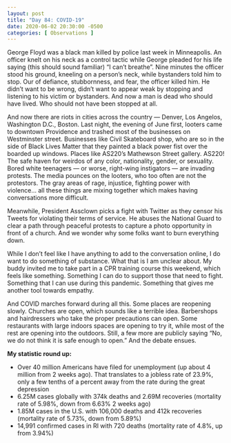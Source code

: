 ```yaml
---
layout: post
title: "Day 84: COVID-19"
date: 2020-06-02 20:30:00 -0500
categories: [ Observations ]
---
```


George Floyd was a black man killed by police last week in Minneapolis. An officer knelt on his neck as a control tactic while George pleaded for his life saying (this should sound familiar) “I can’t breathe”. Nine minutes the officer stood his ground, kneeling on a person’s neck, while bystanders told him to stop. Our of defiance, stubbornness, and fear, the officer killed him. He didn’t want to be wrong, didn’t want to appear weak by stopping and listening to his victim or bystanders. And now a man is dead who should have lived. Who should not have been stopped at all. 

And now there are riots in cities across the country — Denver, Los Angelos, Washington D.C., Boston. Last night, the evening of June first, looters came to downtown Providence and trashed most of the businesses on Westminster street. Businesses like Civil Skateboard shop, who are so in the side of Black Lives Matter that they painted a black power fist over the boarded up windows. Places like AS220’s Mathewson Street gallery. AS220! The safe haven for weirdos of any color, nationality, gender, or sexuality. Bored white teenagers — or worse, right-wing instigators — are invading protests. The media pounces on the looters, who too often are not the protestors. The gray areas of rage, injustice, fighting power with violence… all these things are mixing together which makes having conversations more difficult. 

Meanwhile, President Assclown picks a fight with Twitter as they censor his Tweets for violating their terms of service. He abuses the National Guard to clear a path through peaceful protests to capture a photo opportunity in front of a church. And we wonder why some folks want to burn everything down. 

While I don’t feel like I have anything to add to the conversation online, I do want to do something of substance. What that is I am unclear about. My buddy invited me to take part in a CPR training course this weekend, which feels like something. Something I can do to support those that need to fight. Something that I can use during this pandemic. Something that gives me another tool towards empathy. 

And COVID marches forward during all this. Some places are reopening slowly. Churches are open, which sounds like a terrible idea. Barbershops and hairdressers who take the proper precautions can open. Some restaurants with large indoors spaces are opening to try it, while most of the rest are opening into the outdoors. Still, a few more are publicly saying “No, we do not think it is safe enough to open.” And the debate ensues. 

**My statistic round up:**

* Over 40 million Americans have filed for unemployment (up about 4 million from 2 weeks ago). That translates to a jobless rate of 23.9%, only a few tenths of a percent away from the rate during the great depression
* 6.25M cases globally with 374k deaths and 2.69M recoveries (mortality rate of 5.98%, down from 6.63% 2 weeks ago)
* 1.85M cases in the U.S. with 106,000 deaths and 412k recoveries (mortality rate of 5.73%, down from 5.89%)
* 14,991 confirmed cases in RI with 720 deaths (mortality rate of 4.8%, up from 3.94%)
